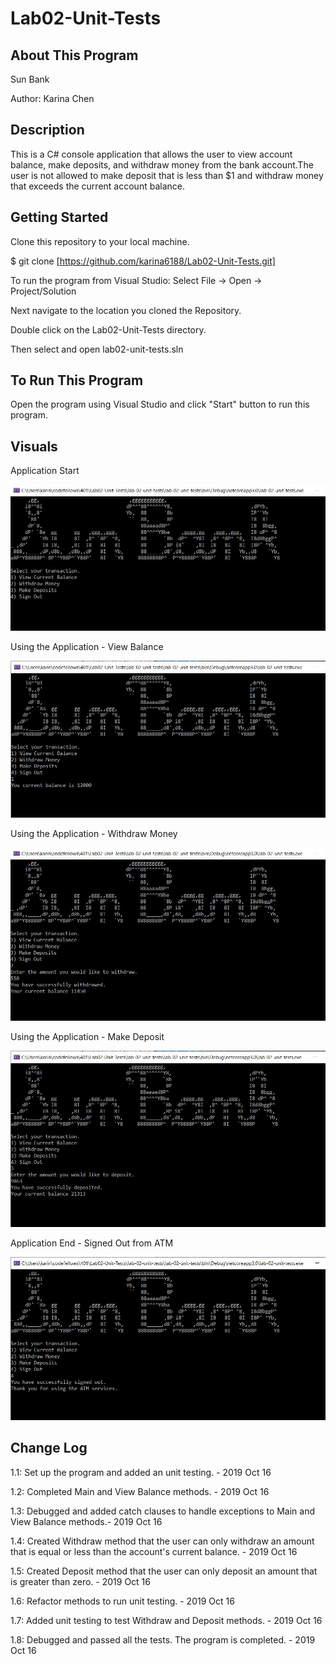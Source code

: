 # Lab02-Unit-Tests

## About This Program
Sun Bank

Author: Karina Chen

## Description
This is a C# console application that allows the user to view account balance, make deposits, and withdraw money from the bank account.The user is not allowed to make deposit that is less than $1 and withdraw money that exceeds the current account balance.

## Getting Started
Clone this repository to your local machine.

$ git clone [https://github.com/karina6188/Lab02-Unit-Tests.git]

To run the program from Visual Studio:
Select File -> Open -> Project/Solution

Next navigate to the location you cloned the Repository.

Double click on the Lab02-Unit-Tests directory.

Then select and open lab02-unit-tests.sln

## To Run This Program
Open the program using Visual Studio and click "Start" button to run this program.


## Visuals

Application Start

![Alt execution capture](/captures/app_start.JPG)


Using the Application - View Balance

![Alt execution capture](/captures/app_option1.JPG)

Using the Application - Withdraw Money

![Alt execution capture](/captures/app_option2.JPG)

Using the Application - Make Deposit

![Alt execution capture](/captures/app_option3.JPG)

Application End - Signed Out from ATM

![Alt execution capture](/captures/app_option4.JPG)

## Change Log

1.1: Set up the program and added an unit testing. - 2019 Oct 16

1.2: Completed Main and View Balance methods. - 2019 Oct 16

1.3: Debugged and added catch clauses to handle exceptions to Main and View Balance methods.- 2019 Oct 16

1.4: Created Withdraw method that the user can only withdraw an amount that is equal or less than the account's current balance. - 2019 Oct 16

1.5: Created Deposit method that the user can only deposit an amount that is greater than zero. - 2019 Oct 16

1.6: Refactor methods to run unit testing. - 2019 Oct 16

1.7: Added unit testing to test Withdraw and Deposit methods. - 2019 Oct 16

1.8: Debugged and passed all the tests. The program is completed. - 2019 Oct 16
